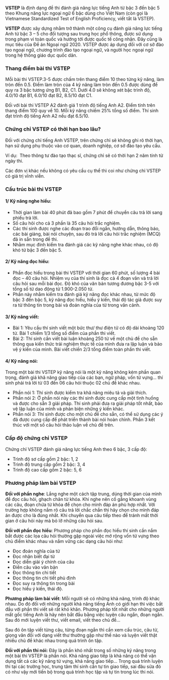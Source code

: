 **VSTEP** là định dạng đề thi đánh giá năng lực tiếng Anh từ bậc 3 đến bậc 5 theo Khung năng lực ngoại ngữ 6 bậc dùng cho Việt Nam (còn gọi là Vietnamese Standardized Test of English Proficiency, viết tắt là VSTEP).

**VSTEP** được xây dựng nhằm trở thành một công cụ đánh giá năng lực tiếng Anh từ bậc 3 – 5 cho đối tượng sau trung học phổ thông, được sử dụng trong phạm vi toàn quốc và hướng tới được quốc tế công nhận. Đây cũng là mục tiêu của Đề án Ngoại ngữ 2020. VSTEP được áp dụng đối với cơ sở đào tạo ngoại ngữ, chương trình đào tạo ngoại ngữ, và người học ngoại ngữ trong hệ thống giáo dục quốc dân.

### Thang điểm bài thi VSTEP

Mỗi bài thi VSTEP.3-5 được chấm trên thang điểm 10 theo từng kỹ năng, làm tròn đến 0.5. Điểm làm tròn của 4 kỹ năng làm tròn đến 0.5 được dùng để quy ra 3 bậc tương ứng B1, B2, C1. Dưới 4.0 sẽ không xét bậc trình độ, 4.0/10 đạt B1, 6.0/10 đạt B2, 8.5/10 đạt C1.

Đối với bài thi VSTEP A2 đánh giá 1 trình độ tiếng Anh A2. Điểm tính trên thang điểm 100 quy về 10. Mỗi kỹ năng chiếm 25% tổng số điểm. Thí sinh đạt trình độ tiếng Anh A2 nếu đạt 6.5/10.

### Chứng chỉ VSTEP có thời hạn bao lâu?

Đối với chứng chỉ tiếng Anh VSTEP, trên chứng chỉ sẽ không ghi rõ thời hạn, hạn sử dụng phụ thuộc vào cơ quan, doanh nghiệp, cơ sở đào tạo yêu cầu.

Ví dụ:  Theo thông tư đào tạo thạc sĩ, chứng chỉ sẽ có thời hạn 2 năm tính từ ngày thi.

Các đơn vị khác nếu không có yêu cầu cụ thể thì coi như chứng chỉ VSTEP có giá trị vĩnh viễn.

### Cấu trúc bài thi VSTEP

#### 1/ Kỹ năng nghe hiểu:

- Thời gian làm bài 40 phút đã bao gồm 7 phút để chuyển câu trả lời sang phiếu trả lời.
- Số câu hỏi cho cả 3 phần là 35 câu hỏi trắc nghiệm.
- Các thí sinh được nghe các đoạn trao đổi ngắn, hướng dẫn, thông báo, các bài giảng, bài nói chuyện, sau đó trả lời câu hỏi trắc nghiệm (MCQ) đã in sẵn trong đề thi.
- Nhằm mục đính kiểm tra đánh giá các kỹ năng nghe khác nhau, có độ khó từ bậc 3 đến bậc 5.

#### 2/ Kỹ năng đọc hiểu:

- Phần đọc hiểu trong bài thi VSTEP với thời gian 60 phút, số lượng 4 bài đọc – 40 câu hỏi. Nhiệm vụ của thí sinh là đọc cả 4 đoạn văn và trả lời câu hỏi sau mỗi bài đọc. Độ khó của văn bản tương đương bậc 3-5 với tổng số từ dao động từ 1.900-2.050 từ.
- Phần này nhằm kiểm tra đánh giá kỹ năng đọc khác nhau, từ mức độ bậc 3 đến bậc 5, kỹ năng đọc hiểu, hiểu ý kiến, thái độ tác giả được suy ra từ thông tin trong bài và đoán nghĩa của từ trong văn cảnh.

#### 3/ Kỹ năng viết:

- Bài 1: Yêu cầu thí sinh viết một bức thư/ thư điện tử có độ dài khoảng 120 từ. Bài 1 chiếm 1/3 tổng số điểm của phần thi viết.
- Bài 2: Thí sinh cần viết bài luận khoảng 250 từ về một chủ đề cho sẵn thông qua kiến thức trải nghiệm thực tế của mình đưa ra lập luận và bảo vệ ý kiến của mình. Bài viết chiến 2/3 tổng điểm toàn phần thi viết.

#### 4/ Kỹ năng nói:

Trong một bài thi VSTEP kỹ năng nói là một kỹ năng không kém phần quan trọng, đánh giá khă năng giao tiếp của các bạn, ngữ pháp, vốn từ vựng… thí sinh phải trả lời từ 03 đến 06 câu hỏi thuộc 02 chủ đề khác nhau.

- Phần nói 1: Thí sinh được kiểm tra khă năng miêu tả và giải thích.
- Phần nói 2: Ở phần nói này các thí sinh được cung cấp một tình huống và được cho sẵn 3 giải pháp. Thí sinh phải đưa ra giải pháp tốt nhất, bảo vệ lập luận của mình và phản biện những ý kiến khác.
- Phần nói 3: Thí sinh được cho một chủ đề cho sẵn, có thể sử dụng các ý đã được cung cấp để phát triển thành bài nói hoàn chỉnh. Phần 3 kết thúc với một số câu hỏi thảo luận về chủ đề trên.

### Cấp độ chứng chỉ VSTEP

Chứng chỉ VSTEP đánh giá năng lực tiếng Anh theo 6 bậc, 3 cấp độ:

- Trình độ sơ cấp gồm 2 bậc: 1, 2
- Trình độ trung cấp gồm 2 bậc: 3, 4
- Trình độ cao cấp gồm 2 bậc: 5, 6

### Phương pháp làm bài VSTEP

**Đối với phần nghe**: Lắng nghe một cách tập trung, dúng thời gian của mình để đọc câu hỏi, ghạch chân từ khóa. Khi nghe nên cố gắng khoanh vùng các câu, đoạn chứa từ khóa để chọn cho mình đáp án phù hợp nhất. Với trường hợp không nắm rõ câu trả lời chắc chắn thì hãy chọn cho mình đáp án được cho là đúng nhất. Khi chuyển qua câu tiếp theo để tránh mất thời gian ở câu hỏi này mà bỏ lỡ những câu hỏi sau.

**Đối với phần đọc hiểu**: Phương pháp cho phần đọc hiểu thí sinh cần nắm bắt được các lọa câu hỏi thường gặp ngoài việc mở rộng vốn từ vựng theo chủ điểm khác nhau và nắm vững các dạng câu hỏi như:

- Đọc đoán nghĩa của từ
- Đọc nhận biết đại từ
- Đọc diễn giải ý chính của câu
- Điền câu vào văn bản
- Đọc thông tin chi tiết
- Đọc thông tin chi tiết phủ định
- Đọc suy ra thông tin trong bài
- Đọc hiểu ý kiến, thái độ.

**Phương pháp làm bài viết**: Mỗi người sẽ có những khả năng, trình độ khác nhau. Do đó đối với những người khả năng tiếng Anh có giới hạn thì việc bắt đầu với phần thi viết sẽ rất khó khăn. Phương pháp tốt nhất cho những người mất gốc tiếng Anh là hãy nên bắt đầu bằng việc luyện câu ngắn, đoạn ngắn. Sau đó mới luyện viết thư, viết email, viết theo chủ đề…

Sau đó ôn tập viết từng câu, từng đoạn ngắn thì cần xem cấu trúc, câu từ, giọng văn đối với dạng viết thư thường gặp như thế nào và luyện viết thật nhiều chủ đề khác nhau trong quá trình ôn tập.

**Đối với phần thi nói:** Đây là phần khó nhất trong số những kỹ năng trong một bài thi VSTEP là phần nói. Khả năng giao tiếp là khả năng có thể vận dụng tất cả các kỹ năng từ vựng, khả năng giao tiếp… Trong quá trình luyện thi tại các trường học, trung tâm thí sinh cần tự tin giao tiếp, sai đâu sửa đó có như vậy mới tiến bộ trong quá trình học tập và tự tin trong lúc thi nói.

